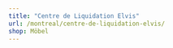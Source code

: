 ```yaml
---
title: "Centre de Liquidation Elvis"
url: /montreal/centre-de-liquidation-elvis/
shop: Möbel
---
```

